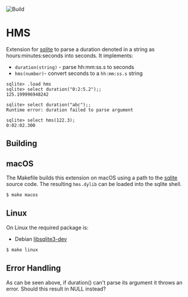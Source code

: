 
![Build](https://github.com/lindig/hms/workflows/makefile/badge.svg)

# HMS

Extension for [sqlite] to parse a duration denoted in
a string as hours:minutes:seconds into seconds. It implements:

* `duration(string)` - parse hh:mm:ss.s to seconds
* `hms(number)`- convert seconds to a `hh:mm:ss.s` string

```
sqlite> .load hms
sqlite> select duration("0:2:5.2");;
125.199996948242

sqlite> select duration("abc");;
Runtime error: duration failed to parse argument

sqlite> select hms(122.3);
0:02:02.300
```

## Building

## macOS

The Makefile builds this extension on macOS using a path to the [sqlite]
source code. The resulting `hms.dylib` can be loaded into the sqlite
shell.

```sh
$ make macos
```

## Linux

On Linux the required package is:

* Debian [libsqlite3-dev](https://packages.debian.org/trixie/libsqlite3-dev)

```sh
$ make linux
```

## Error Handling

As can be seen above, if duration() can't parse its argument it throws
an error. Should this result in NULL instead?

[sqlite]: https://sqlite.org
